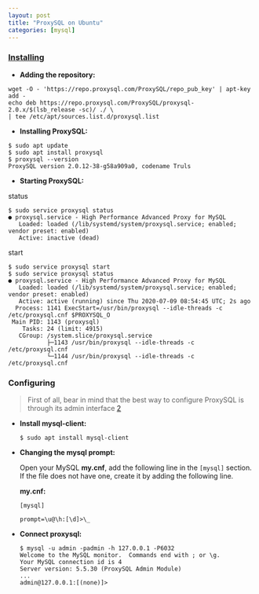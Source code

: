 ```yaml
---
layout: post
title: "ProxySQL on Ubuntu"
categories: [mysql]
---
```

### [Installing][1]

* **Adding the repository:**
```shell
wget -O - 'https://repo.proxysql.com/ProxySQL/repo_pub_key' | apt-key add -
echo deb https://repo.proxysql.com/ProxySQL/proxysql-2.0.x/$(lsb_release -sc)/ ./ \
| tee /etc/apt/sources.list.d/proxysql.list
```

* **Installing ProxySQL:**
```shell
$ sudo apt update
$ sudo apt install proxysql
$ proxysql --version
ProxySQL version 2.0.12-38-g58a909a0, codename Truls
```

* **Starting ProxySQL:**

status
```shell
$ sudo service proxysql status
● proxysql.service - High Performance Advanced Proxy for MySQL
   Loaded: loaded (/lib/systemd/system/proxysql.service; enabled; vendor preset: enabled)
   Active: inactive (dead)   
```
start
```shell
$ sudo service proxysql start
$ sudo service proxysql status
● proxysql.service - High Performance Advanced Proxy for MySQL
   Loaded: loaded (/lib/systemd/system/proxysql.service; enabled; vendor preset: enabled)
   Active: active (running) since Thu 2020-07-09 08:54:45 UTC; 2s ago
  Process: 1141 ExecStart=/usr/bin/proxysql --idle-threads -c /etc/proxysql.cnf $PROXYSQL_O
 Main PID: 1143 (proxysql)
    Tasks: 24 (limit: 4915)
   CGroup: /system.slice/proxysql.service
           ├─1143 /usr/bin/proxysql --idle-threads -c /etc/proxysql.cnf
           └─1144 /usr/bin/proxysql --idle-threads -c /etc/proxysql.cnf
```

### Configuring
> First of all, bear in mind that the best way to configure ProxySQL is through its admin interface [2][2]

* **Install mysql-client:**
  ```shell
  $ sudo apt install mysql-client
  ```   

* **Changing the mysql prompt:**

  Open your MySQL **my.cnf**, add the following line in the `[mysql]` section. If the file does not have one, create it by adding the following line.

  **my.cnf:**
  ```
  [mysql]

  prompt=\u@\h:[\d]>\_
  ```

* **Connect proxysql:**
  ```shell
  $ mysql -u admin -padmin -h 127.0.0.1 -P6032
  Welcome to the MySQL monitor.  Commands end with ; or \g.
  Your MySQL connection id is 4
  Server version: 5.5.30 (ProxySQL Admin Module)
  ...
  admin@127.0.0.1:[(none)]>
  ```

[1]: https://proxysql.com/documentation/installing-proxysql/ "Installing ProxySQL"

[2]: https://proxysql.com/documentation/getting-started/ "Getting started"

[3]: https://proxysql.com/documentation/ProxySQL-Configuration/ "configure ProxySQL"
